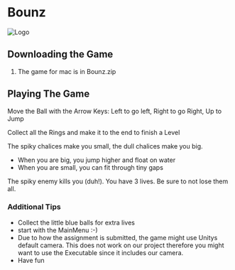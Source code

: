 # Bounz

![Logo](../Assets/Pictures/Logo.png)

## Downloading the Game
1. The game for mac is in Bounz.zip
## Playing The Game

Move the Ball with the Arrow Keys: Left to go left, Right to go Right, Up to Jump

Collect all the Rings and make it to the end to finish a Level

The spiky chalices make you small, the dull chalices make you big. 
  - When you are big, you jump higher and float on water
  - When you are small, you can fit through tiny gaps

The spiky enemy kills you (duh!). You have 3 lives. Be sure to not lose them all.
  
### Additional Tips
- Collect the little blue balls for extra lives
- start with the MainMenu :-)
- Due to how the assignment is submitted, the game might use Unitys default camera. This does not work on our project therefore you might want to use the Executable since it includes our camera.
- Have fun
